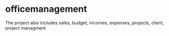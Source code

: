 # officemanagement
The project also includes sales, budget, incomes, expenses, projects, client, project managment
